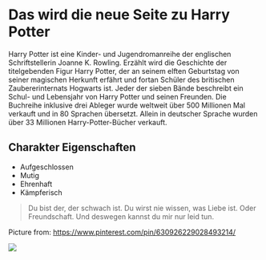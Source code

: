 # Das wird die neue Seite zu Harry Potter

Harry Potter ist eine Kinder- und Jugendromanreihe der englischen Schriftstellerin Joanne K. Rowling. Erzählt wird die Geschichte der titelgebenden Figur Harry Potter, der an seinem elften Geburtstag von seiner magischen Herkunft erfährt und fortan Schüler des britischen Zaubererinternats Hogwarts ist. Jeder der sieben Bände beschreibt ein Schul- und Lebensjahr von Harry Potter und seinen Freunden. Die Buchreihe inklusive drei Ableger wurde weltweit über 500 Millionen Mal verkauft und in 80 Sprachen übersetzt. Allein in deutscher Sprache wurden über 33 Millionen Harry-Potter-Bücher verkauft.

## Charakter Eigenschaften

* Aufgeschlossen
* Mutig
* Ehrenhaft
* Kämpferisch

> Du bist der, der schwach ist. Du wirst nie wissen, was Liebe ist. Oder Freundschaft. Und deswegen kannst du mir nur leid tun.

Picture from: https://www.pinterest.com/pin/630926229028493214/

<img src="https://i.pinimg.com/474x/86/19/4e/86194e84f9143368206ec915d5b0490e.jpg"/>


